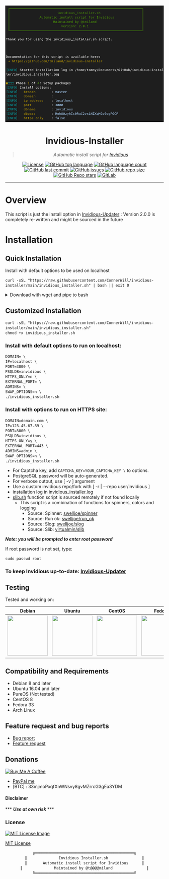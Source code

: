<div align="center">

[![invidious-installer Image](https://raw.githubusercontent.com/ConnerWill/invidious-installer/main/_images/invidious_installer.png)](https://github.com/ConnerWill/invidious-installer/blob/main/_images/invidious_installer.png)

# Invidious-Installer
> *Automatic install script for [Invidious](https://github.com/iv-org/invidious)*

<!--[![ShellCheck Workflow Status][github-workflow-shellcheck-badge]][github-workflow-shellcheck]-->
[![License][license]][license-file]
[![GitHub top language][github-top-language]][invidious-installer]
[![GitHub language count][github-language-count]][invidious-installer]
[![GitHub last commit][github-last-commit]][invidious-installer]
[![GitHub issues][github-issues]][invidious-installer]
[![GitHub repo size][github-repo-size]][invidious-installer]
[![GitHub Repo stars][github-repo-stars]][invidious-installer]
[![GitLab][gitlab-badge]][gitlab]

</div>

---

# Overview

This script is just the install option in [Invidious-Updater](https://github.com/ConnerWill/Invidious-Updater)
: Version 2.0.0 is completely re-written and might be sourced in the future

# Installation

## Quick Installation

Install with default options to be used on localhost

```shell
curl -sSL "https://raw.githubusercontent.com/ConnerWill/invidious-installer/main/invidious_installer.sh" | bash || exit 0
```

<details>
  <summary>Download with wget and pipe to bash</summary>

```shell
wget -qO - "https://raw.githubusercontent.com/ConnerWill/invidious-installer/main/invidious_installer.sh" | bash || exit 0
```

</details>

## Customized Installation

```shell
curl -sSL "https://raw.githubusercontent.com/ConnerWill/invidious-installer/main/invidious_installer.sh"
chmod +x invidious_installer.sh
```

### Install with default options to run on localhost:

```console
DOMAIN= \
IP=localhost \
PORT=3000 \
PSQLDB=invidious \
HTTPS_ONLY=n \
EXTERNAL_PORT= \
ADMINS= \
SWAP_OPTIONS=n \
./invidious_installer.sh
```

### Install with options to run on HTTPS site:

```console
DOMAIN=domain.com \
IP=123.45.67.89 \
PORT=3000 \
PSQLDB=invidious \
HTTPS_ONLY=y \
EXTERNAL_PORT=443 \
ADMINS=admin \
SWAP_OPTIONS=n \
./invidious_installer.sh
```

- For Captcha key, add `CAPTCHA_KEY=YOUR_CAPTCHA_KEY \` to options.
- PostgreSQL password will be auto-generated.
- For verbose output, use [ -v ] argument
- Use a custom invidious repo/fork with [ -r | --repo user/invidious ]
- installation log in invidious_installer.log
- [slib.sh](/src/slib.sh) function script is sourced remotely if not found locally
  - This script is a combination of functions for spinners, colors and logging
    - Source: Spinner: [swelljoe/spinner](https://github.com/swelljoe/spinner)
    - Source: Run ok: [swelljoe/run_ok](https://github.com/swelljoe/run_ok)
    - Source: Slog: [swelljoe/slog](https://github.com/swelljoe/slog)
    - Source: Slib: [virtualmin/slib](https://github.com/virtualmin/slib)

***Note: you will be prompted to enter root password***

If root password is not set, type:

```shell
sudo passwd root
```

### To keep Invidious up-to-date: [Invidious-Updater](https://github.com/ConnerWill/Invidious-Updater)

## Testing

Tested and working on:

| Debian | Ubuntu | CentOS | Fedora | Arch | PureOS |
| ------ | ------ | ------ | ------ | ------ | ------ |
| [<img src="https://raw.githubusercontent.com/tmiland/Invidious-Updater/master/img/os_icons/debian.svg?sanitize=true" height="128" width="128">](https://raw.githubusercontent.com/tmiland/Invidious-Updater/master/img/os_icons/debian.svg?sanitize=true) | [<img src="https://raw.githubusercontent.com/tmiland/Invidious-Updater/master/img/os_icons/ubuntu.svg?sanitize=true" height="128" width="128">](https://raw.githubusercontent.com/tmiland/Invidious-Updater/master/img/os_icons/ubuntu.svg?sanitize=true) | [<img src="https://raw.githubusercontent.com/tmiland/Invidious-Updater/master/img/os_icons/cent-os.svg?sanitize=true" height="128" width="128">](https://raw.githubusercontent.com/tmiland/Invidious-Updater/master/img/os_icons/cent-os.svg?sanitize=true) | [<img src="https://raw.githubusercontent.com/tmiland/Invidious-Updater/master/img/os_icons/fedora.svg?sanitize=true" height="128" width="128">](https://raw.githubusercontent.com/tmiland/Invidious-Updater/master/img/os_icons/fedora.svg?sanitize=true) | [<img src="https://raw.githubusercontent.com/tmiland/Invidious-Updater/master/img/os_icons/arch.svg?sanitize=true" height="128" width="128">](https://raw.githubusercontent.com/tmiland/Invidious-Updater/master/img/os_icons/arch.svg?sanitize=true) | [<img src="https://raw.githubusercontent.com/tmiland/Invidious-Updater/master/img/os_icons/pureos.svg?sanitize=true" height="128" width="128">](https://raw.githubusercontent.com/tmiland/Invidious-Updater/master/img/os_icons/pureos.svg?sanitize=true)

## Compatibility and Requirements

* Debian 8 and later
* Ubuntu 16.04 and later
* PureOS (Not tested)
* CentOS 8
* Fedora 33
* Arch Linux

## Feature request and bug reports
- [Bug report](https://github.com/tmiland/Invidious-Updater/issues/new?assignees=tmiland&labels=bug&template=bug_report.md&title=Bug-report:)
- [Feature request](https://github.com/tmiland/Invidious-Updater/issues/new?assignees=tmiland&labels=enhancement&template=feature_request.md&title=Feature-request:)

## Donations
<a href="https://www.buymeacoffee.com/tmiland" target="_blank"><img src="https://cdn.buymeacoffee.com/buttons/v2/default-yellow.png" alt="Buy Me A Coffee" style="height: 60px !important;width: 217px !important;" ></a>
- [PayPal me](https://paypal.me/milanddata)
- [BTC] : 33mjmoPxqfXnWNsvy8gvMZrrcG3gEa3YDM

#### Disclaimer

*** ***Use at own risk*** ***

### License

[![MIT License Image](https://upload.wikimedia.org/wikipedia/commons/thumb/0/0c/MIT_logo.svg/220px-MIT_logo.svg.png)](https://github.com/ConnerWill/invidious-installer/blob/master/LICENSE)

[MIT License](https://github.com/ConnerWill/invidious-installer/blob/master/LICENSE)


<div align="center">

```
╔════════════════════════════════════════════╗
║              Invidious Installer.sh               ║
║       Automatic install script for Invidious      ║
║              Maintained by @t@@@@miland               ║
╚════════════════════════════════════════════╝
```

</div>

<!-- === URL Resources === -->
[invidious-installer]: https://github.com/ConnerWill/invidious-installer
[license]: https://img.shields.io/github/license/ConnerWill/invidious-installer
[license-file]: https://github/ConnerWill/invidious-installer/blob/main/docs/LICENSE
[github-workflow-shellcheck-badge]: https://img.shields.io/github/workflow/status/ConnerWill/invidious-installer/ShellCheck
[github-workflow-shellcheck]: https://github.com/ConnerWill/invidious-installer/actions
[github-workflow-badge]: https://img.shields.io/github/workflow/status/ConnerWill/invidious-installer/<ENTER_WORKFLOW_NAME>
[github-workflow]: https://github.com/ConnerWill/invidious-installer/actions
[github-top-language]: https://img.shields.io/github/languages/top/ConnerWill/invidious-installer
[github-language-count]: https://img.shields.io/github/languages/count/ConnerWill/invidious-installer
[github-last-commit]: https://img.shields.io/github/last-commit/ConnerWill/invidious-installer
[github-issues]: https://img.shields.io/github/issues-raw/ConnerWill/invidious-installer
[github-repo-size]: https://img.shields.io/github/repo-size/ConnerWill/invidious-installer
[github-repo-stars]: https://img.shields.io/github/stars/ConnerWill/invidious-installer?style=social
[gitlab]: https://gitlab.com/ConnerWill/invidious-installer
[gitlab-badge]: https://img.shields.io/static/v1?label=gitlab&logo=gitlab&color=E24329&message=mirrored
[travis-badge]: https://app.travis-ci.com/ConnerWill/invidious-installer.svg?branch=master
[travis]: https://app.travis-ci.com/ConnerWill/invidious-installer/
[godoc-badge]: https://godoc.org/github.com/connerwill/invidious-installer?status.svg
[godoc]: https://godoc.org/github.com/connerwill/invidious-installer
[report-badge]: https://goreportcard.com/badge/github.com/connerwill/invidious-installer
[report]: https://goreportcard.com/report/github.com/connerwill/invidious-installer
[docker-pulls]: https://img.shields.io/docker/pulls/rl9uu6smkj/invidious-installer
[docker-size]: https://img.shields.io/docker/image-size/rl9uu6smkj/invidious-installer
[docker-hub]: https://hub.docker.com/r/rl9uu6smkj/invidious-installer
[docker-cloud-build-status]: https://img.shields.io/docker/cloud/build/rl9uu6smkj/invidious-installer

